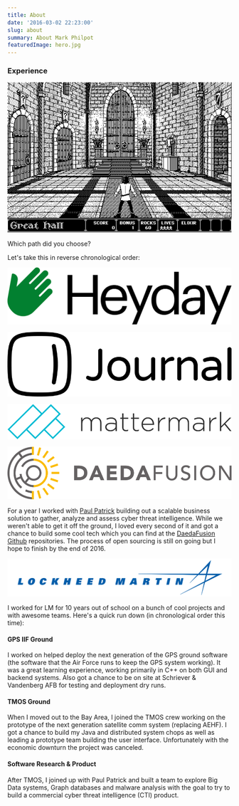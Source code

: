 ```yaml
---
title: About
date: '2016-03-02 22:23:00'
slug: about
summary: About Mark Philpot
featuredImage: hero.jpg
---
```


### Experience

![Dark Castle](dark_castle.png)

<div class="caption">Which path did you choose?</div>

Let's take this in reverse chronological order:

![Heyday](heyday.png)

![Journal](journal.png)

![Mattermark](mattermark.png)

![DaedaFusion](daedafusion.png)

For a year I worked with [Paul Patrick](https://www.linkedin.com/in/paulpatrick) building out a scalable business solution to gather, analyze and assess cyber threat intelligence. While we weren't able to get it off the ground, I loved every second of it and got a chance to build some cool tech which you can find at the [DaedaFusion Github](https://github.com/daedafusion) repositories. The process of open sourcing is still on going but I hope to finish by the end of 2016.

![Lockheed Martin](lockheed.png)

I worked for LM for 10 years out of school on a bunch of cool projects and with awesome teams. Here's a quick run down (in chronological order this time):

#### GPS IIF Ground

I worked on helped deploy the next generation of the GPS ground software (the software that the Air Force runs to keep the GPS system working). It was a great learning experience, working primarily in C++ on both GUI and backend systems. Also got a chance to be on site at Schriever &amp; Vandenberg AFB for testing and deployment dry runs.

#### TMOS Ground

When I moved out to the Bay Area, I joined the TMOS crew working on the prototype of the next generation satellite comm system (replacing AEHF). I got a chance to build my Java and distributed system chops as well as leading a prototype team building the user interface. Unfortunately with the economic downturn the project was canceled.

#### Software Research &amp; Product

After TMOS, I joined up with Paul Patrick and built a team to explore Big Data systems, Graph databases and malware analysis with the goal to try to build a commercial cyber threat intelligence (CTI) product.
